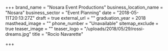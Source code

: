 +++
brand_name = "Nosara Event Productions"
business_location_name = "Nosara"
business_sector = "Event Planning"
date = "2018-05-11T20:13:27Z"
draft = true
external_url = ""
graduation_year = 2018
masthead_image = ""
phone_number = "Unavailable"
sitemap_exclude = true
teaser_image = ""
teaser_logo = "/uploads/2018/05/29/rossi-dreams.jpg"
title = "Rocio Navarette"

+++
